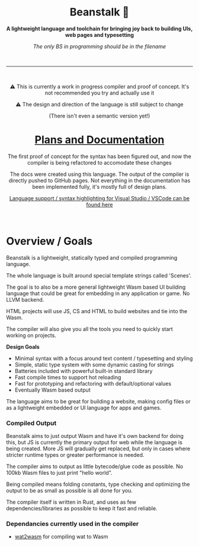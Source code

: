 <div align="center">

  <h1>Beanstalk 🌱</h1>

  <p>
    <strong>A lightweight language and toolchain for bringing joy back to building UIs, web pages and typesetting</strong>
  </p>

  *The only BS in programming should be in the filename*

  <br>

  ---
  <br>

  <p>⚠️ This is currently a work in progress compiler and proof of concept. It's not recommended you try and actually use it</p>
  <p>⚠️ The design and direction of the language is still subject to change</p>
  <p> (There isn't even a semantic version yet!)</p>

  <h1>
    <a href="https://nyejames.github.io/beanstalk">
      Plans and Documentation
    </a>
  </h1>

  <p>The first proof of concept for the syntax has been figured out, and now the compiler is being refactored to accomodate these changes</p>

  <p>The docs were created using this language. The output of the compiler is directly pushed to GitHub pages. Not everything in the documentation has been implemented fully, it's mostly full of design plans.</p>
  <a href="https://github.com/nyejames/beanstalk-plugin">Language support / syntax highlighting for Visual Studio / VSCode can be found here</a>

</div>

<br>
<br>

# Overview / Goals
Beanstalk is a lightweight, statically typed and compiled programming language.

The whole language is built around special template strings called 'Scenes'.

The goal is to also be a more general lightweight Wasm based UI building language that could be great for embedding in any application or game.
No LLVM backend.

HTML projects will use JS, CS and HTML to build websites and tie into the Wasm.

The compiler will also give you all the tools you need to quickly start working on projects.

**Design Goals**
- Minimal syntax with a focus around text content / typesetting and styling
- Simple, static type system with some dynamic casting for strings
- Batteries included with powerful built-in standard library
- Fast compile times to support hot reloading
- Fast for prototyping and refactoring with default/optional values
- Eventually Wasm based output

The language aims to be great for building a website, making config files or as a lightweight embedded or UI language for apps and games.

### Compiled Output
Beanstalk aims to just output Wasm and have it's own backend for doing this, but JS is currently the primary output for web while the language is being created.
More JS will gradually get replaced, but only in cases where stricter runtime types or greater performance is needed.

The compiler aims to output as little bytecode/glue code as possible. No 100kb Wasm files to just print "hello world".

Being compiled means folding constants, type checking and optimizing the output to be as small as possible is all done for you.
 
The compiler itself is written in Rust, and uses as few dependencies/libraries as possible to keep it fast and reliable.

### Dependancies currently used in the compiler
- [wat2wasm](https://github.com/WebAssembly/wabt) for compiling wat to Wasm

<br>
